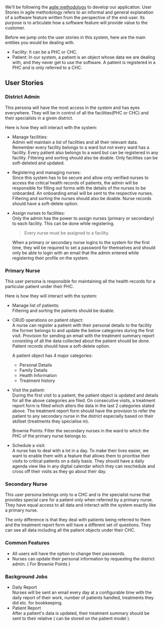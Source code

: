 We’ll be following the [agile methodology](https://www.atlassian.com/agile/project-management) to develop our application. User Stories in agile methodology refers to an informal and general explanation of a software feature written from the perspective of the end-user. Its purpose is to articulate how a software feature will provide value to the customer.

Before we jump onto the user stories in this system, here are the main entities you would be dealing with.

- Facility: It can be a PHC or CHC.
- Patient: In our system, a patient is an object whose data we are dealing with, and they never get to use the software. A patient is registered in a PHC and is only referred to a CHC.


## User Stories

### District Admin

This persona will have the most access in the system and has eyes everywhere. They will be in control of all the facilities(PHC or CHC) and their specialists in a given district.

Here is how they will interact with the system:

- Manage facilities:  
  Admin will maintain a list of facilities and all their relevant data. Remember every facility belongs to a ward but not every ward has a facility. Every patient also belongs to a ward but can be registered in any facility. Filtering and sorting should also be doable. Only facilities can be soft-deleted and updated.
- Registering and managing nurses:  
  Since this system has to be secure and allow only verified nurses to access the critical health records of patients, the admin will be responsible for filling out forms with the details of the nurses to be onboarded. An onboarding email will be sent to the respective nurses. Filtering and sorting the nurses should also be doable. Nurse records should have a soft-delete option.
- Assign nurses to facilities:  
  Only the admin has the power to assign nurses (primary or secondary) to each facility. This can be done while registering.

  > Every nurse must be assigned to a facility.

  When a primary or secondary nurse logins to the system for the first time, they will be required to set a password for themselves and should only be able to login with an email that the admin entered while registering their profile on the system.

### Primary Nurse

This user persona is responsible for maintaining all the health records for a particular patient under their PHC.

Here is how they will interact with the system:

- Manage list of patients:  
  Filtering and sorting the patients should be doable.
- CRUD operations on patient object:  
  A nurse can register a patient with their personal details to the facility the former belongs to and update the below categories during the first visit. Provision for sending an email with the treatment summary report consisting of all the data collected about the patient should be done. Patient records should have a soft-delete option.

  A patient object has 4 major categories:

  - Personal Details
  - Family Details
  - Health Information
  - Treatment history

- Visit the patient:  
  During the first visit to a patient, the patient object is updated and details for all the above categories are filed. On consecutive visits, a treatment report form is filled which alters the data in the last 2 categories stated above. The treatment report form should have the provision to refer the patient to any secondary nurse in the district especially based on their skillset (treatments they specialise in).

  Brownie Points: Filter the secondary nurses in the ward to which the PHC of the primary nurse belongs to.


- Schedule a visit:  
  A nurse has to deal with a lot in a day. To make their lives easier, we want to enable them with a feature that allows them to prioritise their visits to critical patients on a daily basis.
  They should have a daily agenda view like in any digital calendar which they can reschedule and cross off their visits as they go about their day.

### Secondary Nurse

This user persona belongs only to a CHC and is the specialist nurse that provides special care for a patient only when referred by a primary nurse.
They have equal access to all data and interact with the system exactly like a primary nurse.

The only difference is that they deal with patients being referred to them and the treatment report form will have a different set of questions. They can see all data including all the patient objects under their CHC.

### Common Features

- All users will have the option to change their passwords.
- Nurses can update their personal information by requesting the district admin. ( For Brownie Points )

### Background Jobs

- Daily Report  
  Nurses will be sent an email every day at a configurable time with the daily report of their work, number of patients handled, treatments they did etc. for bookkeeping.
- Patient Report  
  After a patient's data is updated, their treatment summary should be sent to their relative ( can be stored on the patient model ).
